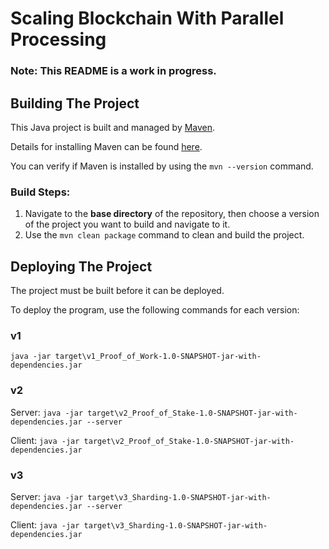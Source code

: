 # Scaling Blockchain With Parallel Processing

### Note: This README is a work in progress.

## Building The Project
This Java project is built and managed by [Maven](https://maven.apache.org/what-is-maven.html).

Details for installing Maven can be found [here](https://maven.apache.org/install.html).

You can verify if Maven is installed by using the `mvn --version` command.

### Build Steps:
1. Navigate to the **base directory** of the repository, then choose a version of the project you 
   want to build and navigate to it.
2. Use the `mvn clean package` command to clean and build the project.

## Deploying The Project
The project must be built before it can be deployed.

To deploy the program, use the following commands for each version:

### v1
`java -jar target\v1_Proof_of_Work-1.0-SNAPSHOT-jar-with-dependencies.jar`

### v2
Server:
`java -jar target\v2_Proof_of_Stake-1.0-SNAPSHOT-jar-with-dependencies.jar --server`

Client:
`java -jar target\v2_Proof_of_Stake-1.0-SNAPSHOT-jar-with-dependencies.jar`

### v3
Server:
`java -jar target\v3_Sharding-1.0-SNAPSHOT-jar-with-dependencies.jar --server`

Client:
`java -jar target\v3_Sharding-1.0-SNAPSHOT-jar-with-dependencies.jar`
